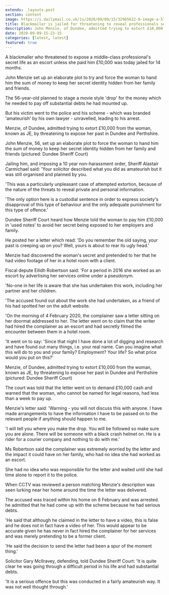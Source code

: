 ```yaml
---
extends: _layouts.post
section: content
image: https://i.dailymail.co.uk/1s/2020/09/09/15/32965622-0-image-a-57_1599660693290.jpg 
title: Blackmailer is jailed for threatening to reveal professionals secret life as a prostitute 
description: John Menzie, of Dundee, admitted trying to extort £10,000 from a woman, known as JE, by threatening to expose her secret past as an escort in Dundee and Perthshire. 
date: 2020-09-09-15-23-15 
categories: [latest, latest] 
featured: true 
--- 
```

A blackmailer who threatened to expose a middle-class professional's secret life as an escort unless she paid him £10,000 was today jailed for 14 months.

John Menzie set up an elaborate plot to try and force the woman to hand him the sum of money to keep her secret identity hidden from her family and friends. 

The 56-year-old planned to stage a movie style 'drop' for the money which he needed to pay off substantial debts he had mounted up.

But his victim went to the police and his scheme - which was branded 'amateurish' by his own lawyer - unravelled, leading to his arrest.

Menzie, of Dundee, admitted trying to extort £10,000 from the woman, known as JE, by threatening to expose her past in Dundee and Perthshire. 

John Menzie, 56, set up an elaborate plot to force the woman to hand him the sum of money to keep her secret identity hidden from her family and friends (pictured: Dundee Sheriff Court)

Jailing him, and imposing a 10 year non-harassment order, Sheriff Alastair Carmichael said: 'Your solicitor described what you did as amateurish but it was still organised and planned by you.

'This was a particularly unpleasant case of attempted extortion, because of the nature of the threats to reveal private and personal information.

'The only option here is a custodial sentence in order to express society's disapproval of this type of behaviour and the only adequate punishment for this type of offence.'  

Dundee Sheriff Court heard how Menzie told the woman to pay him £10,000 in 'used notes' to avoid her secret being exposed to her employers and family.

He posted her a letter which read: 'Do you remember the old saying, your past is creeping up on you? Well, yours is about to rear its ugly head.'

Menzie had discovered the woman's secret and pretended to her that he had video footage of her in a hotel room with a client.

Fiscal depute Eilidh Robertson said: 'For a period in 2016 she worked as an escort by advertising her services online under a pseudonym.

'No-one in her life is aware that she has undertaken this work, including her partner and her children.

'The accused found out about the work she had undertaken, as a friend of his had spotted her on the adult website.

'On the morning of 4 February 2020, the complainer saw a letter sitting on her doormat addressed to her. The letter went on to claim that the writer had hired the complainer as an escort and had secretly filmed the encounter between them in a hotel room.

'It went on to say: 'Since that night I have done a lot of digging and research and have found out many things, i.e. your real name. Can you imagine what this will do to you and your family? Employment? Your life? So what price would you put on this?'

Menzie, of Dundee, admitted trying to extort £10,000 from the woman, known as JE, by threatening to expose her past in Dundee and Perthshire (pictured: Dundee Sheriff Court)

The court was told that the letter went on to demand £10,000 cash and warned that the woman, who cannot be named for legal reasons, had less than a week to pay up.

Menzie's letter said: 'Warning - you will not discuss this with anyone. I have made arrangements to have the information I have to be passed on to the relevant people if anything should happen to me.

'I will tell you where you make the drop. You will be followed so make sure you are alone. There will be someone with a black crash helmet on. He is a rider for a courier company and nothing to do with me.'

Ms Robertson said the complainer was extremely worried by the letter and the impact it could have on her family, who had no idea she had worked as an escort.

She had no idea who was responsible for the letter and waited until she had time alone to report it to the police.

When CCTV was reviewed a person matching Menzie's description was seen lurking near her home around the time the letter was delivered.

The accused was traced within his home on 8 February and was arrested. he admitted that he had come up with the scheme because he had serious debts.

'He said that although he claimed in the letter to have a video, this is false and he does not in fact have a video of her. This would appear to be accurate given he has never in fact hired the complainer for her services and was merely pretending to be a former client.

'He said the decision to send the letter had been a spur of the moment thing.'

Solicitor Gary McIlravey, defending, told Dundee Sheriff Court: 'It is quite clear he was going through a difficult period in his life and had substantial debts.

'It is a serious offence but this was conducted in a fairly amateurish way. It was not well thought through.'

